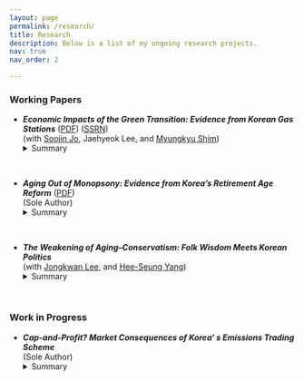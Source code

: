 ```yaml
---
layout: page
permalink: /research/
title: Research
description: Below is a list of my ongoing research projects.
nav: true
nav_order: 2

---
```



### Working Papers

- ***Economic Impacts of the Green Transition: Evidence from Korean Gas Stations***   ([PDF](/assets/pdf/EVC_Updated_Draft(Aug_2025).pdf))   ([SSRN](https://papers.ssrn.com/sol3/papers.cfm?abstract_id=5400307))      
(with [Soojin Jo](https://sites.google.com/site/soojinjo/), Jaehyeok Lee, and [Myungkyu Shim](https://myungkyushim.weebly.com/))     
   <details>      
      <summary>Summary</summary>      
      The nationwide mandate requiring EV charger installations in Korean apartment complexes boosted electric vehicle (EV) demand, which in turn affected the fuel retail market: gas stations responded by lowering gasoline and diesel prices. This generated positive spillover effects for internal combustion engine vehicle owners through reduced fuel costs.     
    </details>       
&nbsp;   

- ***Aging Out of Monopsony: Evidence from Korea’s Retirement Age Reform***   ([PDF](/assets/pdf/Aging&MD_Updated_Draft(June_2025).pdf))  
(Sole Author)   
    <details>     
      <summary>Summary</summary>    
      Korea enacted a major legislative reform that raised the minimum retirement age to 60. The resulting workforce aging weakened firms’ monopsony power, suggesting that a policy aimed at sustaining labor supply had significant spillover effects on wage-setting behavior and labor market competition. This outcome appears driven by firms’ reduced ability to dismiss older workers and rising labor costs under Korea’ s seniority-based wage system.     
    </details>     
&nbsp;   

- ***The Weakening of Aging–Conservatism: Folk Wisdom Meets Korean Politics***   
(with [Jongkwan Lee](https://sites.google.com/site/kwanlee84/), and [Hee-Seung Yang](https://sites.google.com/site/heeseungyang/home))   
   <details>       
      <summary>Summary</summary>     
      In Korea, individuals born in the 1960s were unexpectedly exposed to military dictatorship in their youth, which shaped more liberal political views. This historical experience complicates the conventional belief that aging leads to conservatism. Empirical evidence shows that this link has weakened in recent years, as many from this cohort retain their original liberal views into older age.     
    </details>      
&nbsp;   


### Work in Progress

- ***Cap-and-Profit? Market Consequences of Korea’ s Emissions Trading Scheme***   
(Sole Author) 
   <details>   
      <summary>Summary</summary>   
      Korea’ s Emissions Trading Scheme (ETS) was implemented with lenient caps and generous free permit allocations. As a result, ETS-regulated firms, compared to unregulated firms, experienced significant increases in profits and market power, potentially due to windfall gains from selling surplus permits and reductions in marginal costs.   
    </details>        
&nbsp;   
